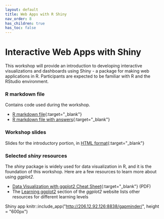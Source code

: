 ```yaml
---
layout: default
title: Web Apps with R Shiny
nav_order: 8
has_children: true
has_toc: false
---
```


# Interactive Web Apps with Shiny

This workshop will provide an introduction to developing interactive visualizations and dashboards using Shiny - a package for making web applications in R. Participants are expected to be familiar with R and the RStudio environment.

### R markdown file
Contains code used during the workshop.
- [R markdown file](r-viz.Rmd){:target="_blank"}
- [R markdown file with answers](r-viz-with-answers.Rmd){:target="_blank"}

### Workshop slides
Slides for the introductory portion, in [HTML format](../slides/r-viz.html){:target="_blank"}

### Selected _shiny_ resources
The _shiny_ package is widely used for data visualization in R, and it is the foundation of this workshop. Here are a few resources to learn more about using _ggplot2_.

- [Data Visualization with ggplot2 Cheat Sheet](https://www.maths.usyd.edu.au/u/UG/SM/STAT3022/r/current/Misc/data-visualization-2.1.pdf){:target="_blank"} (PDF)
- The [Learning ggplot2](https://ggplot2.tidyverse.org/#learning-ggplot2) section of the _ggplot2_ website lists other resources for different learning levels


Shiny app
knitr::include_app("http://206.12.92.126:8838/gapminder/",
  height = "600px")
